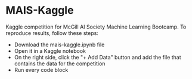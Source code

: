 # MAIS-Kaggle
Kaggle competition for McGill AI Society Machine Learning Bootcamp.
To reproduce results, follow these steps:
- Download the mais-kaggle.ipynb file
- Open it in a Kaggle notebook
- On the right side, click the "+ Add Data" button and add the file that contains the data for the competition
- Run every code block

